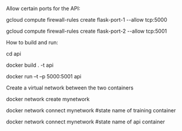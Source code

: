Allow certain ports for the API:

gcloud compute firewall-rules create flask-port-1 --allow tcp:5000 

gcloud compute firewall-rules create flask-port-2 --allow tcp:5001

How to build and run:

cd api 

docker build . -t api 

docker run –t –p 5000:5001 api

Create a virtual network between the two containers

docker network create mynetwork 

docker network connect mynetwork #state name of training container 

docker network connect mynetwork #state name of api container

